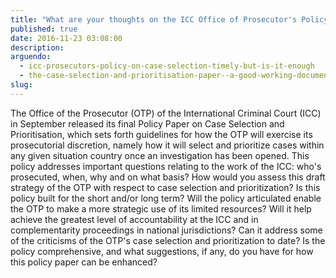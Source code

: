 ```yaml
---
title: "What are your thoughts on the ICC Office of Prosecutor's Policy on Case Selection and Prioritisation?"
published: true
date: 2016-11-23 03:08:00
description:
arguendo:
  - icc-prosecutors-policy-on-case-selection-timely-but-is-it-enough
  - the-case-selection-and-prioritisation-paper--a-good-working-document-of-the-office-of-the-prosecutor
slug:
---
```



The Office of the Prosecutor (OTP) of the International Criminal Court (ICC) in September released its final Policy Paper on Case Selection and Prioritisation, which sets forth guidelines for how the OTP will exercise its prosecutorial discretion, namely how it will select and prioritize cases within any given situation country once an investigation has been opened. This policy addresses important questions relating to the work of the ICC: who's prosecuted, when, why and on what basis? How would you assess this draft strategy of the OTP with respect to case selection and prioritization? Is this policy built for the short and/or long term? Will the policy articulated enable the OTP to make a more strategic use of its limited resources? Will it help achieve the greatest level of accountability at the ICC and in complementarity proceedings in national jurisdictions? Can it address some of the criticisms of the OTP's case selection and prioritization to date? Is the policy comprehensive, and what suggestions, if any, do you have for how this policy paper can be enhanced?